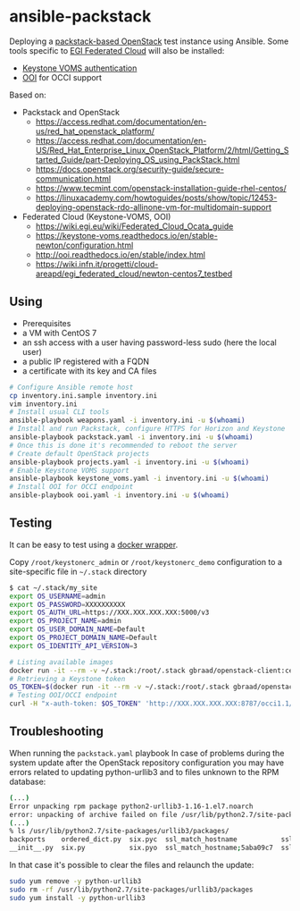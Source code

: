 # ansible-packstack

Deploying a [packstack-based OpenStack](https://www.rdoproject.org/install/packstack/) test instance using Ansible.
Some tools specific to [EGI Federated Cloud](https://wiki.egi.eu/wiki/EGI_Federated_Cloud) will also be installed:
* [Keystone VOMS authentication](https://github.com/IFCA/keystone-voms)
* [OOI](https://github.com/openstack/ooi/) for OCCI support

Based on:

  * Packstack and OpenStack
    * https://access.redhat.com/documentation/en-us/red_hat_openstack_platform/
    * https://access.redhat.com/documentation/en-US/Red_Hat_Enterprise_Linux_OpenStack_Platform/2/html/Getting_Started_Guide/part-Deploying_OS_using_PackStack.html
    * https://docs.openstack.org/security-guide/secure-communication.html
    * https://www.tecmint.com/openstack-installation-guide-rhel-centos/
    * https://linuxacademy.com/howtoguides/posts/show/topic/12453-deploying-openstack-rdo-allinone-vm-for-multidomain-support
  * Federated Cloud (Keystone-VOMS, OOI)
    * https://wiki.egi.eu/wiki/Federated_Cloud_Ocata_guide
    * https://keystone-voms.readthedocs.io/en/stable-newton/configuration.html
    * http://ooi.readthedocs.io/en/stable/index.html
    * https://wiki.infn.it/progetti/cloud-areapd/egi_federated_cloud/newton-centos7_testbed

## Using

 * Prerequisites
  * a VM with CentOS 7
  * an ssh access with a user having password-less sudo (here the local user)
  * a public IP registered with a FQDN
  * a certificate with its key and CA files

```sh
# Configure Ansible remote host
cp inventory.ini.sample inventory.ini
vim inventory.ini
# Install usual CLI tools
ansible-playbook weapons.yaml -i inventory.ini -u $(whoami)
# Install and run Packstack, configure HTTPS for Horizon and Keystone
ansible-playbook packstack.yaml -i inventory.ini -u $(whoami)
# Once this is done it's recommended to reboot the server
# Create default OpenStack projects
ansible-playbook projects.yaml -i inventory.ini -u $(whoami)
# Enable Keystone VOMS support
ansible-playbook keystone_voms.yaml -i inventory.ini -u $(whoami)
# Install OOI for OCCI endpoint
ansible-playbook ooi.yaml -i inventory.ini -u $(whoami)
```

## Testing

It can be easy to test using a [docker wrapper](https://github.com/gbraad/dockerfile-openstack-client).

Copy `/root/keystonerc_admin` or `/root/keystonerc_demo` configuration to a
site-specific file in `~/.stack` directory

```sh
$ cat ~/.stack/my_site
export OS_USERNAME=admin
export OS_PASSWORD=XXXXXXXXXX
export OS_AUTH_URL=https://XXX.XXX.XXX.XXX:5000/v3
export OS_PROJECT_NAME=admin
export OS_USER_DOMAIN_NAME=Default
export OS_PROJECT_DOMAIN_NAME=Default
export OS_IDENTITY_API_VERSION=3
```

```sh
# Listing available images
docker run -it --rm -v ~/.stack:/root/.stack gbraad/openstack-client:centos stack my_site openstack image list
# Retrieving a Keystone token
OS_TOKEN=$(docker run -it --rm -v ~/.stack:/root/.stack gbraad/openstack-client:centos stack my_site openstack token issue -f value -c id)
# Testing OOI/OCCI endpoint
curl -H "x-auth-token: $OS_TOKEN" 'http://XXX.XXX.XXX.XXX:8787/occi1.1/-/'
```

## Troubleshooting

When running the `packstack.yaml` playbook In case of problems during the
system update after the OpenStack repository configuration you may have errors
related to updating python-urllib3 and to files unknown to the RPM database:

```sh
(...)
Error unpacking rpm package python2-urllib3-1.16-1.el7.noarch
error: unpacking of archive failed on file /usr/lib/python2.7/site-packages/urllib3/packages/ssl_match_hostname: cpio: rename
(...)
% ls /usr/lib/python2.7/site-packages/urllib3/packages/
backports    ordered_dict.py  six.pyc  ssl_match_hostname           ssl_match_hostname;5aba127b  ssl_match_hostname;5aba12e7
__init__.py  six.py           six.pyo  ssl_match_hostname;5aba09c7  ssl_match_hostname;5aba12a0
```

In that case it's possible to clear the files and relaunch the update:

```sh
sudo yum remove -y python-urllib3
sudo rm -rf /usr/lib/python2.7/site-packages/urllib3/packages
sudo yum install -y python-urllib3
```
